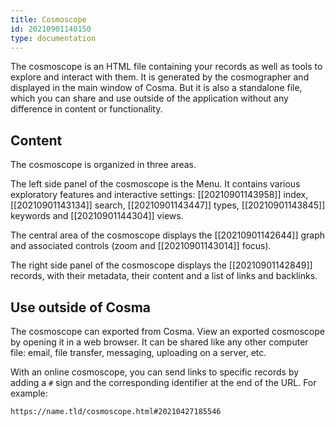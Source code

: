 ```yaml
---
title: Cosmoscope
id: 20210901140150
type: documentation
---
```


The cosmoscope is an HTML file containing your records as well as tools to explore and interact with them. It is generated by the cosmographer and displayed in the main window of Cosma. But it is also a standalone file, which you can share and use outside of the application without any difference in content or functionality.

## Content

The cosmoscope is organized in three areas.

The left side panel of the cosmoscope is the Menu. It contains various exploratory features and interactive settings: [[20210901143958]] index, [[20210901143134]] search, [[20210901143447]] types, [[20210901143845]] keywords and [[20210901144304]] views.

The central area of the cosmoscope displays the [[20210901142644]] graph and associated controls (zoom and [[20210901143014]] focus).

The right side panel of the cosmoscope displays the [[20210901142849]] records, with their metadata, their content and a list of links and backlinks.

## Use outside of Cosma

The cosmoscope can exported from Cosma. View an exported cosmoscope by opening it in a web browser. It can be shared like any other computer file: email, file transfer, messaging, uploading on a server, etc.

With an online cosmoscope, you can send links to specific records by adding a `#` sign and the corresponding identifier at the end of the URL. For example:

`https://name.tld/cosmoscope.html#20210427185546`